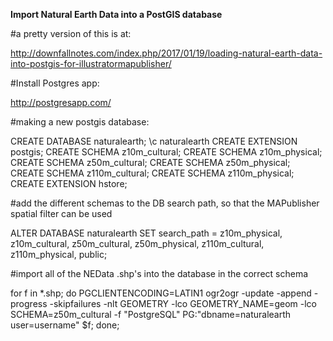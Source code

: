 

**Import Natural Earth Data into a PostGIS database**

#a pretty version of this is at:

http://downfallnotes.com/index.php/2017/01/19/loading-natural-earth-data-into-postgis-for-illustratormapublisher/

#Install Postgres app:

http://postgresapp.com/

#making a new postgis database:

CREATE DATABASE naturalearth;
\c naturalearth
CREATE EXTENSION postgis;
CREATE SCHEMA z10m_cultural;
CREATE SCHEMA z10m_physical;
CREATE SCHEMA z50m_cultural;
CREATE SCHEMA z50m_physical;
CREATE SCHEMA z110m_cultural;
CREATE SCHEMA z110m_physical;
CREATE EXTENSION hstore;

#add the different schemas to the DB search path, so that the MAPublisher spatial filter can be used

ALTER DATABASE naturalearth SET search_path = z10m_physical, z10m_cultural, z50m_cultural, z50m_physical, z110m_cultural, z110m_physical, public;

#import all of the NEData .shp's into the database in the correct schema

for f in *.shp; do PGCLIENTENCODING=LATIN1 ogr2ogr -update -append -progress -skipfailures -nlt GEOMETRY -lco GEOMETRY_NAME=geom -lco SCHEMA=z50m_cultural -f "PostgreSQL" PG:"dbname=naturalearth user=username" $f; done;